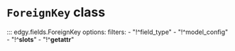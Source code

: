 # **`ForeignKey`** class


::: edgy.fields.ForeignKey
    options:
        filters:
        - "!^field_type"
        - "!^model_config"
        - "!^__slots__"
        - "!^__getattr__"
